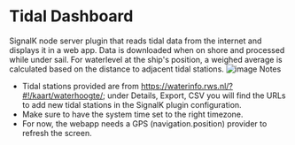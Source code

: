 # Tidal Dashboard
SignalK node server plugin that reads tidal data from the internet and displays it in a web app. Data is downloaded when on shore and processed while under sail. For waterlevel at the ship's position, a weighed average is calculated based on the distance to adjacent tidal stations.
![image](https://user-images.githubusercontent.com/17980560/160613564-0c407c91-811e-4ed5-894a-d54799019a9a.png)
Notes
- Tidal stations provided are from https://waterinfo.rws.nl/?#!/kaart/waterhoogte/; under Details, Export, CSV you will find the URLs to add new tidal stations in the SignalK plugin configuration.
- Make sure to have the system time set to the right timezone.
- For now, the webapp needs a GPS (navigation.position) provider to refresh the screen.
